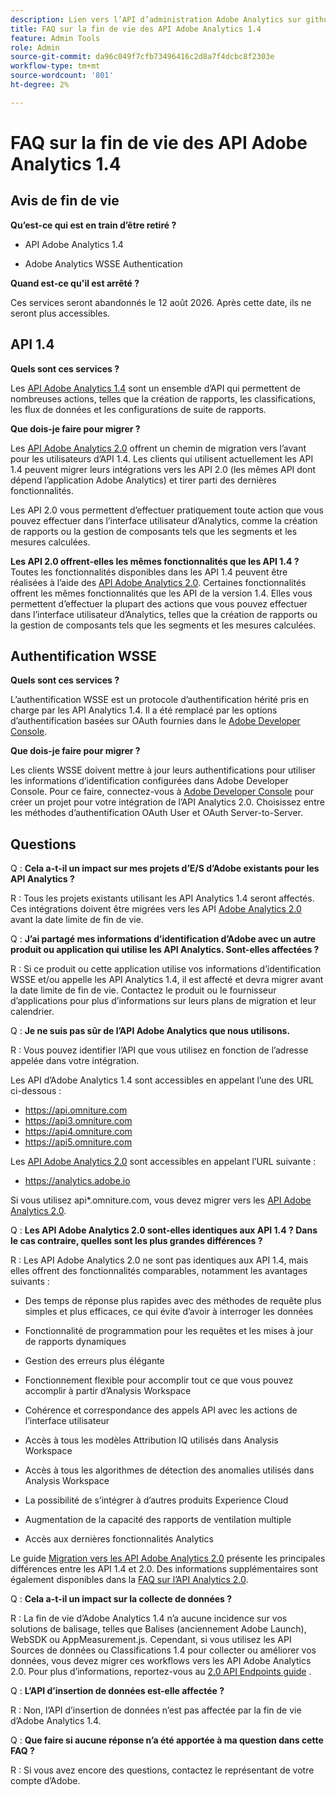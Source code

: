 ```yaml
---
description: Lien vers l’API d’administration Adobe Analytics sur github.
title: FAQ sur la fin de vie des API Adobe Analytics 1.4
feature: Admin Tools
role: Admin
source-git-commit: da96c049f7cfb73496416c2d8a7f4dcbc8f2303e
workflow-type: tm+mt
source-wordcount: '801'
ht-degree: 2%

---
```


# FAQ sur la fin de vie des API Adobe Analytics 1.4

## Avis de fin de vie

**Qu’est-ce qui est en train d’être retiré ?**

* API Adobe Analytics 1.4

* Adobe Analytics WSSE Authentication

**Quand est-ce qu&#39;il est arrêté ?**

Ces services seront abandonnés le 12 août 2026. Après cette date, ils ne seront plus accessibles.

## API 1.4

**Quels sont ces services ?**

Les [ API Adobe Analytics 1.4](https://developer.adobe.com/analytics-apis/docs/1.4/) sont un ensemble d’API qui permettent de nombreuses actions, telles que la création de rapports, les classifications, les flux de données et les configurations de suite de rapports.

**Que dois-je faire pour migrer ?**

Les [ API Adobe Analytics 2.0](https://developer.adobe.com/analytics-apis/docs/2.0/) offrent un chemin de migration vers l’avant pour les utilisateurs d’API 1.4. Les clients qui utilisent actuellement les API 1.4 peuvent migrer leurs intégrations vers les API 2.0 (les mêmes API dont dépend l’application Adobe Analytics) et tirer parti des dernières fonctionnalités.

Les API 2.0 vous permettent d’effectuer pratiquement toute action que vous pouvez effectuer dans l’interface utilisateur d’Analytics, comme la création de rapports ou la gestion de composants tels que les segments et les mesures calculées.

**Les API 2.0 offrent-elles les mêmes fonctionnalités que les API 1.4 ?**
Toutes les fonctionnalités disponibles dans les API 1.4 peuvent être réalisées à l’aide des [ API Adobe Analytics 2.0](https://developer.adobe.com/analytics-apis/docs/2.0/). Certaines fonctionnalités offrent les mêmes fonctionnalités que les API de la version 1.4. Elles vous permettent d’effectuer la plupart des actions que vous pouvez effectuer dans l’interface utilisateur d’Analytics, telles que la création de rapports ou la gestion de composants tels que les segments et les mesures calculées.

## Authentification WSSE

**Quels sont ces services ?**

L’authentification WSSE est un protocole d’authentification hérité pris en charge par les API Analytics 1.4. Il a été remplacé par les options d’authentification basées sur OAuth fournies dans le [Adobe Developer Console](https://developer.adobe.com/console/home).

**Que dois-je faire pour migrer ?**

Les clients WSSE doivent mettre à jour leurs authentifications pour utiliser les informations d’identification configurées dans Adobe Developer Console. Pour ce faire, connectez-vous à [Adobe Developer Console](https://developer.adobe.com/console/home) pour créer un projet pour votre intégration de l’API Analytics 2.0. Choisissez entre les méthodes d’authentification OAuth User et OAuth Server-to-Server.

## Questions

Q : **Cela a-t-il un impact sur mes projets d’E/S d’Adobe existants pour les API Analytics ?**

R : Tous les projets existants utilisant les API Analytics 1.4 seront affectés. Ces intégrations doivent être migrées vers les API [Adobe Analytics 2.0](https://developer.adobe.com/analytics-apis/docs/2.0/) avant la date limite de fin de vie.

Q : **J’ai partagé mes informations d’identification d’Adobe avec un autre produit ou application qui utilise les API Analytics. Sont-elles affectées ?**

R : Si ce produit ou cette application utilise vos informations d’identification WSSE et/ou appelle les API Analytics 1.4, il est affecté et devra migrer avant la date limite de fin de vie. Contactez le produit ou le fournisseur d’applications pour plus d’informations sur leurs plans de migration et leur calendrier.

Q : **Je ne suis pas sûr de l’API Adobe Analytics que nous utilisons.**

R : Vous pouvez identifier l’API que vous utilisez en fonction de l’adresse appelée dans votre intégration.

Les API d’Adobe Analytics 1.4 sont accessibles en appelant l’une des URL ci-dessous :
* https://api.omniture.com
* https://api3.omniture.com
* https://api4.omniture.com
* https://api5.omniture.com

Les [ API Adobe Analytics 2.0](https://developer.adobe.com/analytics-apis/docs/2.0/) sont accessibles en appelant l’URL suivante :
* https://analytics.adobe.io

Si vous utilisez api*.omniture.com, vous devez migrer vers les [API Adobe Analytics 2.0](https://developer.adobe.com/analytics-apis/docs/2.0/).

Q : **Les API Adobe Analytics 2.0 sont-elles identiques aux API 1.4 ? Dans le cas contraire, quelles sont les plus grandes différences ?**

R : Les API Adobe Analytics 2.0 ne sont pas identiques aux API 1.4, mais elles offrent des fonctionnalités comparables, notamment les avantages suivants :

* Des temps de réponse plus rapides avec des méthodes de requête plus simples et plus efficaces, ce qui évite d’avoir à interroger les données

* Fonctionnalité de programmation pour les requêtes et les mises à jour de rapports dynamiques

* Gestion des erreurs plus élégante

* Fonctionnement flexible pour accomplir tout ce que vous pouvez accomplir à partir d’Analysis Workspace

* Cohérence et correspondance des appels API avec les actions de l’interface utilisateur

* Accès à tous les modèles Attribution IQ utilisés dans Analysis Workspace

* Accès à tous les algorithmes de détection des anomalies utilisés dans Analysis Workspace

* La possibilité de s’intégrer à d’autres produits Experience Cloud

* Augmentation de la capacité des rapports de ventilation multiple

* Accès aux dernières fonctionnalités Analytics

Le guide [Migration vers les API Adobe Analytics 2.0](https://developer.adobe.com/analytics-apis/docs/2.0/guides/migration/) présente les principales différences entre les API 1.4 et 2.0. Des informations supplémentaires sont également disponibles dans la [FAQ sur l’API Analytics 2.0](https://developer.adobe.com/analytics-apis/docs/2.0/guides/faq/).

Q : **Cela a-t-il un impact sur la collecte de données ?**

R : La fin de vie d’Adobe Analytics 1.4 n’a aucune incidence sur vos solutions de balisage, telles que Balises (anciennement Adobe Launch), WebSDK ou AppMeasurement.js. Cependant, si vous utilisez les API Sources de données ou Classifications 1.4 pour collecter ou améliorer vos données, vous devez migrer ces workflows vers les API Adobe Analytics 2.0. Pour plus d’informations, reportez-vous au [2.0 API Endpoints guide](https://developer.adobe.com/analytics-apis/docs/2.0/guides/endpoints/) .

Q : **L’API d’insertion de données est-elle affectée ?**

R : Non, l’API d’insertion de données n’est pas affectée par la fin de vie d’Adobe Analytics 1.4.

Q : **Que faire si aucune réponse n’a été apportée à ma question dans cette FAQ ?**

R : Si vous avez encore des questions, contactez le représentant de votre compte d’Adobe.


